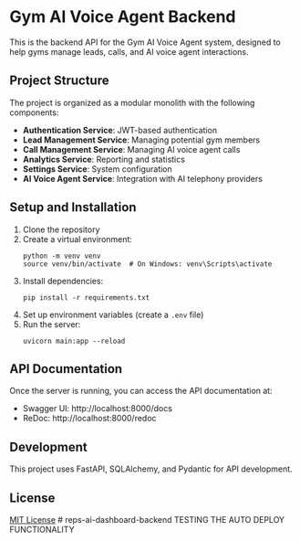 # Gym AI Voice Agent Backend

This is the backend API for the Gym AI Voice Agent system, designed to help gyms manage leads, calls, and AI voice agent interactions.

## Project Structure

The project is organized as a modular monolith with the following components:

- **Authentication Service**: JWT-based authentication
- **Lead Management Service**: Managing potential gym members
- **Call Management Service**: Managing AI voice agent calls
- **Analytics Service**: Reporting and statistics
- **Settings Service**: System configuration
- **AI Voice Agent Service**: Integration with AI telephony providers

## Setup and Installation

1. Clone the repository
2. Create a virtual environment:
   ```
   python -m venv venv
   source venv/bin/activate  # On Windows: venv\Scripts\activate
   ```
3. Install dependencies:
   ```
   pip install -r requirements.txt
   ```
4. Set up environment variables (create a `.env` file)
5. Run the server:
   ```
   uvicorn main:app --reload
   ```

## API Documentation

Once the server is running, you can access the API documentation at:
- Swagger UI: http://localhost:8000/docs
- ReDoc: http://localhost:8000/redoc

## Development

This project uses FastAPI, SQLAlchemy, and Pydantic for API development.

## License

[MIT License](LICENSE) # reps-ai-dashboard-backend
TESTING THE AUTO DEPLOY FUNCTIONALITY
